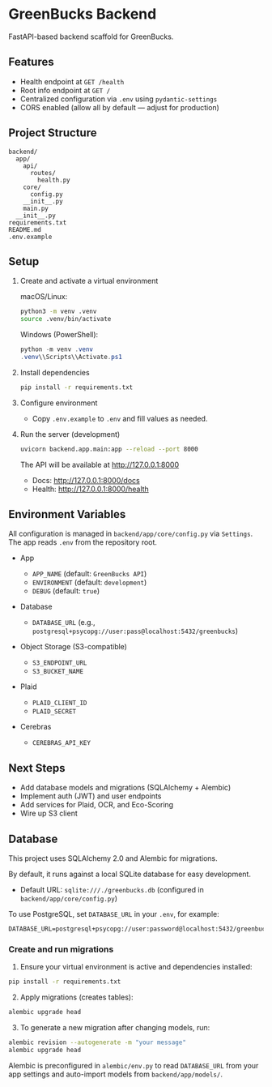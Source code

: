 # GreenBucks Backend

FastAPI-based backend scaffold for GreenBucks.

## Features

- Health endpoint at `GET /health`
- Root info endpoint at `GET /`
- Centralized configuration via `.env` using `pydantic-settings`
- CORS enabled (allow all by default — adjust for production)

## Project Structure

```
backend/
  app/
    api/
      routes/
        health.py
    core/
      config.py
    __init__.py
    main.py
  __init__.py
requirements.txt
README.md
.env.example
```

## Setup

1. Create and activate a virtual environment

   macOS/Linux:
   ```bash
   python3 -m venv .venv
   source .venv/bin/activate
   ```

   Windows (PowerShell):
   ```powershell
   python -m venv .venv
   .venv\\Scripts\\Activate.ps1
   ```

2. Install dependencies
   ```bash
   pip install -r requirements.txt
   ```

3. Configure environment
   - Copy `.env.example` to `.env` and fill values as needed.

4. Run the server (development)
   ```bash
   uvicorn backend.app.main:app --reload --port 8000
   ```

   The API will be available at http://127.0.0.1:8000

   - Docs: http://127.0.0.1:8000/docs
   - Health: http://127.0.0.1:8000/health

## Environment Variables

All configuration is managed in `backend/app/core/config.py` via `Settings`. The app reads `.env` from the repository root.

- App
  - `APP_NAME` (default: `GreenBucks API`)
  - `ENVIRONMENT` (default: `development`)
  - `DEBUG` (default: `true`)

- Database
  - `DATABASE_URL` (e.g., `postgresql+psycopg://user:pass@localhost:5432/greenbucks`)

- Object Storage (S3-compatible)
  - `S3_ENDPOINT_URL`
  - `S3_BUCKET_NAME`

- Plaid
  - `PLAID_CLIENT_ID`
  - `PLAID_SECRET`

- Cerebras
  - `CEREBRAS_API_KEY`

## Next Steps

- Add database models and migrations (SQLAlchemy + Alembic)
- Implement auth (JWT) and user endpoints
- Add services for Plaid, OCR, and Eco-Scoring
- Wire up S3 client

## Database

This project uses SQLAlchemy 2.0 and Alembic for migrations.

By default, it runs against a local SQLite database for easy development.

- Default URL: `sqlite:///./greenbucks.db` (configured in `backend/app/core/config.py`)

To use PostgreSQL, set `DATABASE_URL` in your `.env`, for example:

```
DATABASE_URL=postgresql+psycopg://user:password@localhost:5432/greenbucks
```

### Create and run migrations

1. Ensure your virtual environment is active and dependencies installed:

```bash
pip install -r requirements.txt
```

2. Apply migrations (creates tables):

```bash
alembic upgrade head
```

3. To generate a new migration after changing models, run:

```bash
alembic revision --autogenerate -m "your message"
alembic upgrade head
```

Alembic is preconfigured in `alembic/env.py` to read `DATABASE_URL` from your app settings and auto-import models from `backend/app/models/`.

